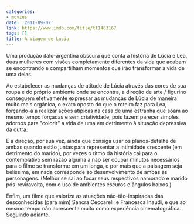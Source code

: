 ```yaml
---
categories:
- movies
date: '2011-09-07'
link: https://www.imdb.com/title/tt1463167
tags: []
title: A Viagem de Lucia
---
```


Uma produção ítalo-argentina obscura que conta a história de Lúcia e Lea, duas mulheres com visões completamente diferentes da vida que acabam se encontrando e compartilham momentos que irão transformar a vida de uma delas.

Ao estabelecer as mudanças de atitude de Lúcia através das cores de sua roupa e do próprio ambiente onde se encontra, a direção de arte / figurino conseguem efetivamente expressar as mudanças de Lúcia de maneira muito mais orgânica, o exato oposto do que o roteiro faz para Lea, forçando-a a realizar ações atípicas na casa de uma estranha que soam ao mesmo tempo forçadas e sem criatividade, pois fazem parecer simples adornos para "colorir" a vida de uma em detrimento à situação depressiva da outra.

E a direção, por sua vez, ainda que consiga usar os planos-detalhe de ambas quando estão juntas para representar a intimidade crescente (em detrimento do marido), por vezes o ritmo da história cai para o contemplativo sem razão alguma a não ser ocupar minutos necessários para o filme se transforme em um longa, e por mais que a paisagem seja belíssima, em nada corresponde ao desenvolvimento de ambas as personagens. (Melhor se sai ao focar seus respectivos namorado e marido pós-reviravolta, com o uso de ambientes escuros e ângulos baixos.)

Enfim, um filme que valoriza as atuações não-tão-inspiradas das desconhecidas (para mim) Sancra Ceccarelli e Francesca Inaudi, e que ao mesmo tempo não acrescenta muito como experiência cinematográfica. Seguindo adiante.